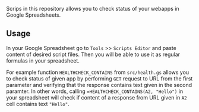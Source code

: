 Scrips in this repository allows you to check status of your webapps in Google Spreadsheets.

## Usage

In your Google Spreadsheet go to `Tools` >> `Scripts Editor` and paste content of desired script files.
Then you will be able to use it as regular formulas in your spreadsheet.

For example function `HEALTHCHECK_CONTAINS` from `src/health.gs` allows you to check status of given app by performing `GET` request to URL from the first parameter and verifying that the response contains text given in the second paramter.
In other words, calling `=HEALTHCHECK_CONTAINS(A2, "Hello")` in your spreadsheet will check if content of a response from URL given in `A2` cell contains text `"Hello"`.
